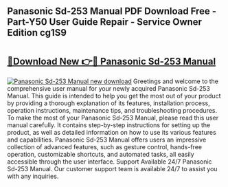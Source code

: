 ## Panasonic Sd-253 Manual PDF Download Free - Part-Y50 User Guide Repair - Service Owner Edition cg1S9

# <h2><a href="http://cf1487.oget.top/?id=Panasonic+Sd-253+Manual">🔗Download New 👉🔴 Panasonic Sd-253 Manual</a></h2>

[![Panasonic Sd-253 Manual new download](https://i.imgur.com/5g1atiW.png)](http://cf1487.oget.top/?id=Panasonic+Sd-253+Manual)
Greetings and welcome to the comprehensive user manual for your newly acquired Panasonic Sd-253 Manual. This guide is intended to help you get the most out of your product by providing a thorough explanation of its features, installation process, operation instructions, maintenance tips, and troubleshooting procedures. To make the most of your Panasonic Sd-253 Manual, please read this user manual carefully. It contains step-by-step instructions for setting up the product, as well as detailed information on how to use its various features and capabilities. Panasonic Sd-253 Manual offers users an impressive collection of advanced features, such as gesture control, hands-free operation, customizable shortcuts, and automated tasks, all easily accessible through the user interface. Support Available 24/7 Panasonic Sd-253 Manual. Our customer support team is available 24/7 to assist you with any inquiries.
